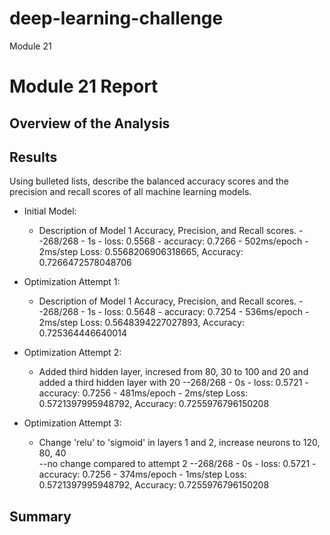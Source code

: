 # deep-learning-challenge
Module 21

# Module 21 Report

## Overview of the Analysis

   


## Results

Using bulleted lists, describe the balanced accuracy scores and the precision and recall scores of all machine learning models.

* Initial Model:
  * Description of Model 1 Accuracy, Precision, and Recall scores.
  --268/268 - 1s - loss: 0.5568 - accuracy: 0.7266 - 502ms/epoch - 2ms/step
Loss: 0.5568206906318665, Accuracy: 0.7266472578048706

* Optimization Attempt 1:
  * Description of Model 1 Accuracy, Precision, and Recall scores.
  --268/268 - 1s - loss: 0.5648 - accuracy: 0.7254 - 536ms/epoch - 2ms/step
Loss: 0.5648394227027893, Accuracy: 0.725364446640014
             
* Optimization Attempt 2:
  * Added third  hidden layer, incresed from 80, 30 to 100 and 20 and added a third hidden layer with 20 
  --268/268 - 0s - loss: 0.5721 - accuracy: 0.7256 - 481ms/epoch - 2ms/step
Loss: 0.5721397995948792, Accuracy: 0.7255976796150208

* Optimization Attempt 3:
  * Change 'relu' to 'sigmoid' in layers 1 and 2, increase neurons to 120, 80, 40  
  --no change compared to attempt 2
  --268/268 - 0s - loss: 0.5721 - accuracy: 0.7256 - 374ms/epoch - 1ms/step
Loss: 0.5721397995948792, Accuracy: 0.7255976796150208



## Summary
